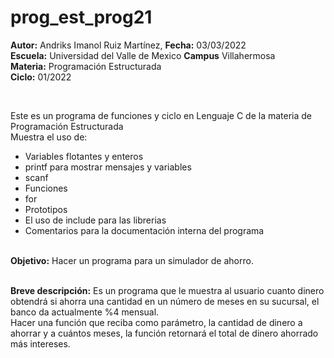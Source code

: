 # prog_est_prog21
<p><b>Autor:</b> Andriks Imanol Ruiz Martínez, <b>Fecha:</b> 03/03/2022 <br>
  <b>Escuela:</b> Universidad del Valle de Mexico <b>Campus</b> Villahermosa <br>
  <b>Materia:</b> Programación Estructurada <br>
  <b>Ciclo:</b> 01/2022</p>
<br>
<p>Este es un programa de  funciones y ciclo en Lenguaje C de la materia de Programación Estructurada<br>
Muestra el uso de:
  <ul>
    <li>Variables flotantes y enteros</li>
    <li>printf para mostrar mensajes y variables</li>
    <li>scanf</li>
    <li>Funciones</li>
    <li>for</li>
    <li>Prototipos</li>
    <li>El uso de include para las librerias</li>
    <li>Comentarios para la documentación interna del programa</li>
    </ul>
    </p>
<br>
<b>Objetivo:</b> Hacer un programa para un simulador de ahorro.
<br>
<br>
<p><b>Breve descripción:</b>
Es un programa que le muestra al usuario cuanto dinero obtendrá si ahorra
una cantidad en un número de meses en su sucursal, el banco da actualmente %4 mensual.
<br>
Hacer una función que reciba como parámetro, la cantidad de dinero a ahorrar y a cuántos meses, 
 la función retornará el total de dinero ahorrado más intereses.
<br>
</p>

